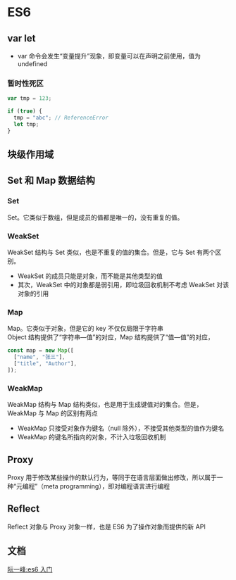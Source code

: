# ES6

## var let

- var 命令会发生“变量提升”现象，即变量可以在声明之前使用，值为 undefined

### 暂时性死区

```js
var tmp = 123;

if (true) {
  tmp = "abc"; // ReferenceError
  let tmp;
}
```

## 块级作用域

## Set 和 Map 数据结构

### Set

Set。它类似于数组，但是成员的值都是唯一的，没有重复的值。

### WeakSet

WeakSet 结构与 Set 类似，也是不重复的值的集合。但是，它与 Set 有两个区别。

- WeakSet 的成员只能是对象，而不能是其他类型的值
- 其次，WeakSet 中的对象都是弱引用，即垃圾回收机制不考虑 WeakSet 对该对象的引用

### Map

Map。它类似于对象，但是它的 key 不仅仅局限于字符串  
Object 结构提供了“字符串—值”的对应，Map 结构提供了“值—值”的对应，

```js
const map = new Map([
  ["name", "张三"],
  ["title", "Author"],
]);
```

### WeakMap

WeakMap 结构与 Map 结构类似，也是用于生成键值对的集合。但是，WeakMap 与 Map 的区别有两点

- WeakMap 只接受对象作为键名（null 除外），不接受其他类型的值作为键名
- WeakMap 的键名所指向的对象，不计入垃圾回收机制

## Proxy

Proxy 用于修改某些操作的默认行为，等同于在语言层面做出修改，所以属于一种“元编程”（meta programming），即对编程语言进行编程

## Reflect

Reflect 对象与 Proxy 对象一样，也是 ES6 为了操作对象而提供的新 API

## 文档

[阮一峰:es6 入门](https://es6.ruanyifeng.com/)
